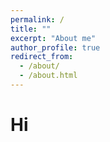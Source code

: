 ```yaml
---
permalink: /
title: ""
excerpt: "About me"
author_profile: true
redirect_from: 
  - /about/
  - /about.html
---
```


# Hi